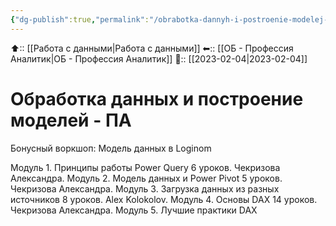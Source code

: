 ```yaml
---
{"dg-publish":true,"permalink":"/obrabotka-dannyh-i-postroenie-modelej-pa/"}
---
```



⬆:: [[Работа с данными\|Работа с данными]]
⬅:: [[ОБ - Профессия Аналитик\|ОБ - Профессия Аналитик]]
📅:: [[2023-02-04\|2023-02-04]] 

# Обработка данных и построение моделей - ПА

Бонусный воркшоп: Модель данных в Loginom

Модуль 1. Принципы работы Power Query
6 уроков. Чекризова Александра.
Модуль 2. Модель данных и Power Pivot
5 уроков. Чекризова Александра.
Модуль 3. Загрузка данных из разных источников
8 уроков. Alex Kolokolov.
Модуль 4. Основы DAX
14 уроков. Чекризова Александра.
Модуль 5. Лучшие практики DAX
